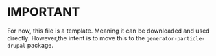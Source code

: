 # IMPORTANT

For now, this file is a template. Meaning it can be downloaded and used directly. 
However,the intent is to move this to the `generator-particle-drupal` package. 